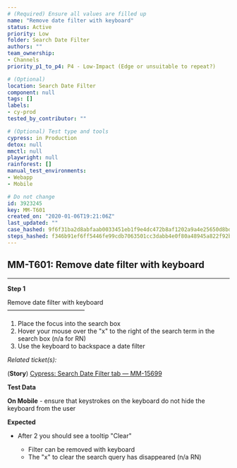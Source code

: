 ```yaml
---
# (Required) Ensure all values are filled up
name: "Remove date filter with keyboard"
status: Active
priority: Low
folder: Search Date Filter
authors: ""
team_ownership: 
- Channels
priority_p1_to_p4: P4 - Low-Impact (Edge or unsuitable to repeat?)

# (Optional)
location: Search Date Filter
component: null
tags: []
labels: 
- cy-prod
tested_by_contributor: ""

# (Optional) Test type and tools
cypress: in Production
detox: null
mmctl: null
playwright: null
rainforest: []
manual_test_environments: 
- Webapp
- Mobile

# Do not change
id: 3923245
key: MM-T601
created_on: "2020-01-06T19:21:06Z"
last_updated: ""
case_hashed: 9f6f31ba2d8abfaab0033451eb1f9e4dc472b8af1202a9a4e25650d8bd07f4927a7225c17da199566c796aff9fa9f0b0
steps_hashed: f346b91ef6ff5446fe99cdb7063501cc3dabb4e0f80a48945a822f92b59a15ef9a5b0a61d2e9405aef7a966c2cad4716
---
```


<!-- (Auto-generated) Based on frontmatter's "key" and "name" -->

## MM-T601: Remove date filter with keyboard

---

**Step 1**

Remove date filter with keyboard\
–––––––––––––––––––––––––

1. Place the focus into the search box
2. Hover your mouse over the "x" to the right of the search term in the search box (n/a for RN)
3. Use the keyboard to backspace a date filter

_Related ticket(s):_

(**Story**) [Cypress: Search Date Filter tab — MM-15699](https://mattermost.atlassian.net/browse/MM-15699)

**Test Data**

**On Mobile** - ensure that keystrokes on the keyboard do not hide the keyboard from the user

**Expected**

- After 2 you should see a tooltip "Clear"

  - Filter can be removed with keyboard
  - The "x" to clear the search query has disappeared (n/a RN)
